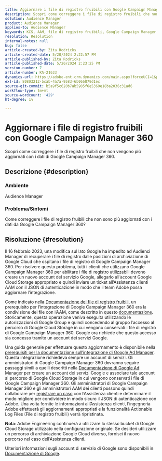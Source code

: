 ```yaml
---
title: Aggiornare i file di registro fruibili con Google Campaign Manager 360
description: Scopri come correggere i file di registro fruibili che non vengono più aggiornati con i dati di Google Campaign Manager 360.
solution: Audience Manager
product: Audience Manager
applies-to: Audience Manager
keywords: KCS, AAM, file di registro fruibili, Google Campaign Manager 360
resolution: Resolution
internal-notes: null
bug: false
article-created-by: Zita Rodricks
article-created-date: 5/20/2024 2:22:57 PM
article-published-by: Zita Rodricks
article-published-date: 5/20/2024 2:23:25 PM
version-number: 7
article-number: KA-21633
dynamics-url: https://adobe-ent.crm.dynamics.com/main.aspx?forceUCI=1&pagetype=entityrecord&etn=knowledgearticle&id=ec5bf16f-b416-ef11-9f8a-6045bd026dc7
exl-id: 80803212-bcab-4a7a-9583-6b066879d1ec
source-git-commit: b5a9f5c620b7ab5905f6e5360e18ba2036c31ad6
workflow-type: tm+mt
source-wordcount: '429'
ht-degree: 1%

---
```


# Aggiornare i file di registro fruibili con Google Campaign Manager 360


Scopri come correggere i file di registro fruibili che non vengono più aggiornati con i dati di Google Campaign Manager 360.

## Descrizione {#description}


### <b>Ambiente</b>

Audience Manager



### <b>Problema/Sintomi</b>

Come correggere i file di registro fruibili che non sono più aggiornati con i dati da Google Campaign Manager 360?


## Risoluzione {#resolution}


Il 16 febbraio 2023, una modifica sul lato Google ha impedito ad Audienci Manager di recuperare i file di registro dalle posizioni di archiviazione di Google Cloud che ospitano i file di registro di Google Campaign Manager 360. Per risolvere questo problema, tutti i clienti che utilizzano Google Campaign Manager 360 per abilitare i file di registro utilizzabili devono creare un nuovo account del servizio Google, allegarlo all’account Google Cloud Storage appropriato e quindi inviare un ticket all’Assistenza clienti AAM con il JSON di autenticazione in modo che il team Adobe possa aggiornare l’integrazione.

Come indicato nella [Documentazione dei file di registro fruibili](https://experienceleague.adobe.com/docs/audience-manager/user-guide/implementation-integration-guides/media-data-integration/actionable-log-files.html?lang=en), un prerequisito per l’integrazione di Google Campaign Manager 360 era la condivisione dei file con l’AAM, come descritto in questo [documentazione](https://experienceleague.adobe.com/docs/audience-manager/user-guide/reporting/audience-optimization-reports/audience-optimization-advertisers/import-dcm.html?lang=en). Storicamente, questa operazione veniva eseguita utilizzando le autorizzazioni di Google Group e quindi concedendo al gruppo l’accesso al percorso di Google Cloud Storage in cui vengono conservati i file di registro di Google Campaign Manager 360. Google ora richiede che questo accesso sia concesso tramite un account dei servizi Google.

Una guida generale per effettuare questo aggiornamento è disponibile nella [prerequisiti per la documentazione sull’integrazione di Google Ad Manager](https://experienceleague.adobe.com/docs/audience-manager/user-guide/reporting/audience-optimization-reports/audience-optimization-publishers/import-dfp.html?lang=en). Questa integrazione richiedeva sempre un account di servizi. Gli amministratori di Google Campaign Manager 360 dovranno seguire passaggi simili a quelli descritti nella [Documentazione di Google Ad Manager](https://experienceleague.adobe.com/docs/audience-manager/user-guide/reporting/audience-optimization-reports/audience-optimization-publishers/import-dfp.html?lang=en) per creare un account dei servizi Google e associare tale account al percorso di Google Cloud Storage in cui vengono conservati i file di Google Campaign Manager 360. Gli amministratori di Google Campaign Manager 360 e gli amministratori AAM dei clienti possono quindi collaborare per [registrare un caso](https://experienceleague.adobe.com/docs/customer-one/using/home.html) con l’Assistenza clienti e determinare il modo migliore per condividere in modo sicuro il JSON di autenticazione con Adobe. Una volta fornite le informazioni all’Assistenza clienti, l’ingegneria Adobe effettuerà gli aggiornamenti appropriati e la funzionalità Actionable Log Files (File di registro fruibili) verrà ripristinata.

<b>Nota</b>: Adobe Engineering continuerà a utilizzare lo stesso bucket di Google Cloud Storage utilizzato nella configurazione originale. Se desideri utilizzare un percorso di archiviazione Google Cloud diverso, fornisci il nuovo percorso nel caso dell’Assistenza clienti.

Ulteriori informazioni sugli account di servizio di Google sono disponibili in [Documentazione di Google](https://cloud.google.com/iam/docs/service-accounts-create#creating_a_service_account).
